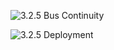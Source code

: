 ![3.2.5 Bus Continuity](https://github.com/alvarovitta/Workload/blob/master/images/3.2.5%20Bus%20Continuity.emf)

![3.2.5 Deployment](https://github.com/alvarovitta/Workload/blob/master/images/3.2.5%20Deployment.emf)
